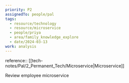 ```yaml
---
priority: P2
assignedTo: people/pal
tags:
  - resource/technology
  - resource/microservice
  - people/priya
  - area/family_knowledge_explore
  - date/2024-03-13
work: analysis
---
```


reference:: [[tech-notes/Pal/2_Permanent_Tech/Microservice|Microservice]]

Review employee microservice 

